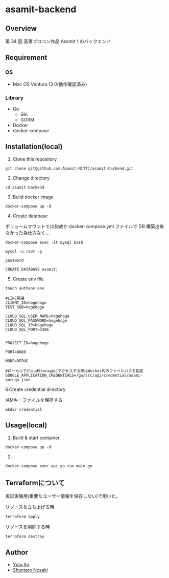 # asamit-backend

## Overview

第 34 回 高専プロコン作品 Asamit！のバックエンド

## Requirement

### OS

- Mac OS Ventura 13.0(動作確認済み)

### Library

- Go
  - Gin
  - GORM
- Docker
- docker-compose

## Installation(local)

1. Clone this repository

```
git clone git@github.com:Asamit-NITTC/asamit-backend.git
```

2. Change directory

```
cd asamit-backend
```

3. Build docker image

```
docker-compose up -d
```

4. Create database

ボリュームマウントでは何故か docker-compose.yml ファイルで DB 構築出来なかった為仕方なく...

```
docker-compose exec -it mysql bash
```

```
mysql -u root -p
```

```
password
```

```
CREATE DATABASE asamit;
```

5. Create env file
```
touch authenv.env
```

```
#LINE関連
CLIENT_ID=hogehoge
TEST_SUB=hogehoge

CLOUD_SQL_USER_NAME=hogehoge
CLOUD_SQL_PASSWORD=hogehoge
CLOUD_SQL_IP=hogehoge
CLOUD_SQL_PORT=3306


PROJECT_ID=hogehoge

PORT=8080

MODE=DEBUG

#ローカルでCloudStorageにアクセスする際はdocker内のファイルパスを指定
GOOGLE_APPLICATION_CREDENTIALS=/go/src/api/credential/asami-gorugo.json
```

6.Create credential directory

IAMキーファイルを保存する

```
mkdir credential
```

## Usage(local)

1. Build & start container

```
docker-compose up -d
```

2.

```
docker-compose exec api go run main.go
```

## Terraformについて

実証実験用(重要なユーザー情報を保存しない)で用いた。

リソースを立ち上げる時
```
terraform apply
```
リソースを削除する時
```
terraform destroy
```

## Author

- [Yuta Ito](https://github.com/GoRuGoo)
- [Shuntaro Nozaki](https://github.com/shun-harutaro)
